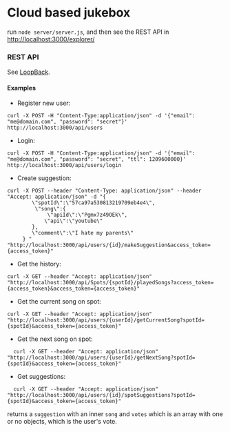 # Cloud based jukebox

run ```node server/server.js```, and then see the REST API in [http://localhost:3000/explorer/](http://localhost:3000/explorer/)

### REST API
See [LoopBack](http://loopback.io).

#### Examples

- Register new user:
```
curl -X POST -H "Content-Type:application/json" -d '{"email": "me@domain.com", "password": "secret"}' http://localhost:3000/api/users
```

- Login:
```
curl -X POST -H "Content-Type:application/json" -d '{"email": "me@domain.com", "password": "secret", "ttl": 1209600000}' http://localhost:3000/api/users/login
```

- Create suggestion:
```
curl -X POST --header "Content-Type: application/json" --header "Accept: application/json" -d "{  
        \"spotId\":\"57ca97a530813219709eb4e4\",
         \"song\":{  
             \"apiId\":\"Pgmx7z49OEk\",
            \"api\":\"youtube\"
        },
        \"comment\":\"I hate my parents\"
     } " "http://localhost:3000/api/users/{id}/makeSuggestion&access_token={access_token}"
```
- Get the history:
```
curl -X GET --header "Accept: application/json" "http://localhost:3000/api/Spots/{spotId}/playedSongs?access_token={access_token}&access_token={access_token}"
```

- Get the current song on spot:
```
curl -X GET --header "Accept: application/json" "http://localhost:3000/api/users/{userId}/getCurrentSong?spotId={spotId}&access_token={access_token}"
```

- Get the next song on spot:
```
  curl -X GET --header "Accept: application/json" "http://localhost:3000/api/users/{userId}/getNextSong?spotId={spotId}&access_token={access_token}"
```

- Get suggestions:
```
  curl -X GET --header "Accept: application/json" "http://localhost:3000/api/users/{id}/spotSuggestions?spotId={spotId}&access_token={access_token}"
```
returns a `suggestion` with an inner `song` and `votes` which is an array with one or no objects, which is the user's vote.
